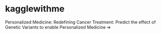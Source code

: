 # kagglewithme


Personalized Medicine: Redefining Cancer Treatment: Predict the effect of Genetic Variants to enable Personalized Medicine => 
